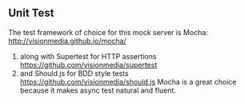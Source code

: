 Unit Test
-------------
The test framework of choice for this mock server is Mocha:
http://visionmedia.github.io/mocha/
 1. along with Supertest for HTTP assertions https://github.com/visionmedia/supertest
 2. and Should.js for BDD style tests https://github.com/visionmedia/should.js
Mocha is a great choice because it makes async test natural and fluent.